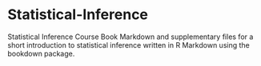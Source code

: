# Statistical-Inference
Statistical Inference Course Book
Markdown and supplementary files for a short introduction to statistical inference written in R Markdown using the bookdown package.
